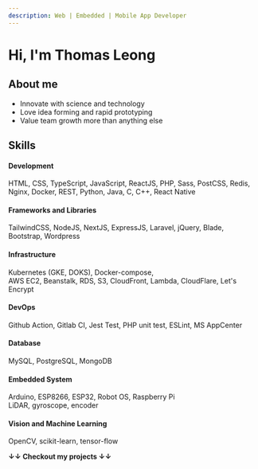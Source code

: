 ```yaml
---
description: Web | Embedded | Mobile App Developer
---
```


# Hi, I'm Thomas Leong

## About me

* Innovate with science and technology
* Love idea forming and rapid prototyping
* Value team growth more than anything else

## Skills

#### Development

HTML, CSS, TypeScript, JavaScript, ReactJS, PHP, Sass, PostCSS, Redis, Nginx, Docker, REST, Python, Java, C, C++, React Native

#### Frameworks and Libraries

TailwindCSS, NodeJS, NextJS, ExpressJS, Laravel, jQuery, Blade, Bootstrap, Wordpress

#### Infrastructure

Kubernetes (GKE, DOKS), Docker-compose, \
AWS EC2, Beanstalk, RDS, S3, CloudFront, Lambda, CloudFlare, Let's Encrypt

#### DevOps

Github Action, Gitlab CI, Jest Test, PHP unit test, ESLint, MS AppCenter&#x20;

#### Database

MySQL, PostgreSQL, MongoDB

#### Embedded System

Arduino, ESP8266, ESP32, Robot OS, Raspberry Pi\
LiDAR, gyroscope, encoder

#### Vision and Machine Learning

OpenCV, scikit-learn, tensor-flow



**↓↓ Checkout my projects ↓↓**
